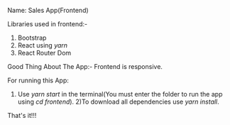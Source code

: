 <!-- Read This Before Starting An App -->

Name: Sales App(Frontend)

Libraries used in frontend:-

1) Bootstrap
2) React using *yarn*
3) React Router Dom

Good Thing About The App:-
Frontend is responsive.

For running this App:

1) Use *yarn start* in the terminal(You must enter the folder to run the app using *cd frontend*).
2)To download all dependencies use *yarn install*.

That's it!!!